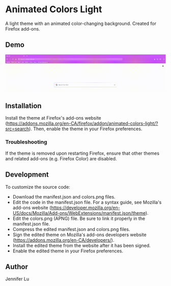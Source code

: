 # Animated Colors Light

A light theme with an animated color-changing background. Created for Firefox add-ons.


## Demo

![theme-demo](https://github.com/jennifer-lu/Animated-Colors-Light/blob/master/demo.gif)


## Installation

Install the theme at Firefox's add-ons website (https://addons.mozilla.org/en-CA/firefox/addon/animated-colors-light/?src=search). Then, enable the theme in your Firefox preferences.

### Troubleshooting

If the theme is removed upon restarting Firefox, ensure that other themes and related add-ons (e.g. Firefox Color) are disabled.


## Development

To customize the source code:
* Download the manifest.json and colors.png files.
* Edit the code in the manifest.json file. For a syntax guide, see Mozilla's add-ons website (https://developer.mozilla.org/en-US/docs/Mozilla/Add-ons/WebExtensions/manifest.json/theme).
* Edit the colors.png (APNG) file. Be sure to link it properly in the manifest.json file.
* Compress the edited manifest.json and colors.png files.
* Sign the edited theme on Mozilla's add-ons developers website (https://addons.mozilla.org/en-CA/developers/).
* Install the edited theme from the website after it has been signed.
* Enable the edited theme in your Firefox preferences.


## Author

Jennifer Lu

